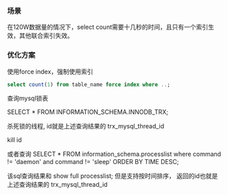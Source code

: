 ### 场景
在120W数据量的情况下，select count需要十几秒的时间，且只有一个索引生效，其他联合索引失效。

### 优化方案
使用force index，强制使用索引
```sql
select count(1) from table_name force index where ..;
```

查询mysql锁表

SELECT * FROM INFORMATION_SCHEMA.INNODB_TRX;

杀死锁的线程, id就是上述查询结果的 trx_mysql_thread_id

kill id

或者查询 SELECT * FROM information_schema.processlist where command != 'daemon' and command != 'sleep' ORDER BY TIME DESC;

该sql查询结果和 show full processlist; 但是支持按时间排序， 返回的id也就是上述查询结果的 trx_mysql_thread_id